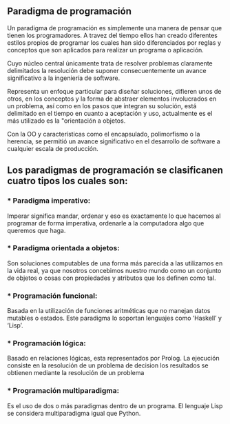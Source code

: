 ## Paradigma de programación
Un paradigma de programación es simplemente una manera de pensar que tienen los programadores. A travez del tiempo ellos han creado diferentes estilos propios de programar los cuales han sido diferenciados por reglas y conceptos que son aplicados para realizar un programa o aplicación.

Cuyo núcleo central únicamente trata de resolver problemas claramente delimitados la resolución debe suponer consecuentemente un avance significativo a la ingeniería de software.

Representa un enfoque particular para diseñar soluciones, difieren unos de otros, en los conceptos y la forma de abstraer elementos involucrados en un problema, así como en los pasos que integran su solución, está delimitado en el tiempo en cuanto a aceptación y uso, actualmente es el más utilizado es la "orientación a objetos.

Con la OO y características como el encapsulado, polimorfismo o la herencia, se permitió un avance significativo en el desarrollo de software a cualquier escala de producción.



## Los paradigmas de programación se clasificanen cuatro tipos los cuales son:

### * Paradigma imperativo: 
Imperar significa mandar, ordenar y eso es exactamente lo que hacemos al programar de forma imperativa, ordenarle a la computadora algo que queremos que haga.

### * Paradigma orientada a objetos: 
Son soluciones computables de una forma más parecida a las utilizamos en la vida real, ya que nosotros concebimos nuestro mundo como un conjunto de objetos o cosas con propiedades y atributos que los definen como tal.

### * Programación funcional: 
Basada en la utilización de funciones aritméticas que no manejan datos mutables o estados. Este paradigma lo soportan lenguajes como ‘Haskell’ y ‘Lisp’.

### * Programación lógica: 
Basado en relaciones lógicas, esta representados por Prolog. La ejecución consiste en la resolución de un problema de decision los resultados se obtienen mediante la resolución de un problema 

### * Programación multiparadigma: 
Es el uso de dos o más paradigmas dentro de un programa. El lenguaje Lisp se considera multiparadigma igual que Python.